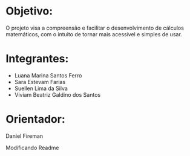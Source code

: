 # Objetivo: 

O projeto visa a compreensão e facilitar o desenvolvimento de cálculos matemáticos, com o intuito de tornar mais acessível e simples de usar. 

# Integrantes: 

* Luana Marina Santos Ferro 
* Sara Estevam Farias
* Suellen Lima da Silva
* Viviam Beatriz Galdino dos Santos 

# Orientador: 

Daniel Fireman

Modificando Readme

